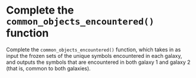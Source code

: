 # Complete the `common_objects_encountered()` function

Complete the `common_objects_encountered()` function, which takes in as input the frozen sets of the unique symbols encountered in each galaxy, and outputs the symbols that are encountered in both galaxy 1 and galaxy 2 (that is, common to both galaxies).